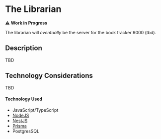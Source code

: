 # The Librarian
⚠️ **Work in Progress**

The librarian will *eventually* be the server for the book tracker 9000 (tbd).

## Description
TBD

## Technology Considerations
TBD

#### Technology Used
- JavaScript/TypeScript
- [NodeJS](https://nodejs.org/en)
- [NestJS](https://nestjs.com/)
- [Prisma](https://www.prisma.io)
- PostgresSQL
